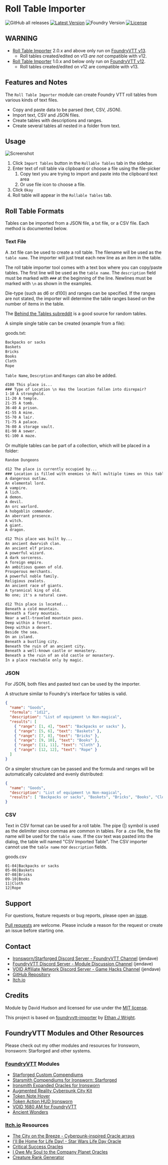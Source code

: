 # Roll Table Importer

![GitHub all releases](https://img.shields.io/github/downloads/jendave/roll-table-importer/total)
[![Latest Version](https://img.shields.io/github/v/release/jendave/roll-table-importer?display_name=tag&sort=semver&label=Latest%20Version)](https://github.com/jendave/augmented-reality-foundry/releases/latest)
![Foundry Version](https://img.shields.io/endpoint?url=https://foundryshields.com/version?url=https%3A%2F%2Fraw.githubusercontent.com%2Fjendave%2Froll-table-importer%2Fmain%2Fsrc%2Fmodule.json)
[![License](https://img.shields.io/github/license/jendave/roll-table-importer)](LICENSE)

## WARNING

* [Roll Table Importer](https://foundryvtt.com/packages/roll-table-importer) 2.0.x and above only run on [FoundryVTT v13](https://foundryvtt.com/releases/13.341).
  * Roll tables created/edited on v13 *are not* compatible with v12.
* [Roll Table Importer](https://foundryvtt.com/packages/roll-table-importer) 1.0.x and below only run on [FoundryVTT v12](https://foundryvtt.com/releases/12.343).
  * Roll tables created/edited on v12 are compatible with v13.

## Features and Notes

The `Roll Table Importer` module can create Foundry VTT roll tables from various kinds of text files.

* Copy and paste data to be parsed (text, CSV, JSON).
* Import text, CSV and JSON files.
* Create tables with descriptions and ranges.
* Create several tables all nested in a folder from text.

## Usage

![Screenshot](https://github.com/jendave/roll-table-importer/blob/main/docs/screenshot_dialog.jpg?raw=true)

1. Click `Import Tables` button in the `Rollable Tables` tab in the sidebar.
2. Enter text of roll table via clipboard or choose a file using the file-picker
   1. Copy text you are trying to import and paste into the clipboard text area
   2. Or use file icon to choose a file.
3. Click `Okay`
4. Roll table will appear in the `Rollable Tables` tab.

## Roll Table Formats

Tables can be imported from a JSON file, a txt file, or a CSV file. Each method is documented below.

### Text File

A .txt file can be used to create a roll table. The filename will be used as the `table name`. The importer will just treat each new line as an item in the table.

The roll table importer tool comes with a text box where you can copy/paste tables. The first line will be used as the `table name`. The `description` field must be marked with `###` at the beginning of the line. Newlines must be marked with `\n` as shown in the examples.

Die-type (such as d6 or d100) and ranges can be specified. If the ranges are not stated, the importer will determine the table ranges based on the number of items in the table.

The [Behind the Tables subreddit](https://www.reddit.com/r/BehindTheTables) is a good source for random tables.

A simple single table can be created (example from a file):

goods.txt:

```txt
Backpacks or sacks
Baskets
Bricks
Books
Cloth
Rope
```

`Table Name`, `Descrption` and `Ranges` can also be added.

```txt
d100 This place is...
### Type of Location \n Has the location fallen into disrepair?
1-10 A stronghold.
11-20 A temple.
21-35 A tomb.
36-40 A prison.
41-55 A mine.
55-70 A lair.
71-75 A palace.
76-80 A storage vault.
81-90 A sewer.
91-100 A maze.
```

Or multiple tables can be part of a collection, which will be placed in a folder:

```txt
Random Dungeons

d12 The place is currently occupied by...
### Location is filled with enemies \n Roll multiple times on this table
A dangerous outlaw.
An elemental lord.
A vampire.
A lich.
A demon.
A devil.
An orc warlord.
A hobgoblin commander.
An aberrant presence.
A witch.
A giant.
A dragon.

d12 This place was built by...
An ancient dwarvish clan.
An ancient elf prince.
A powerful wizard.
A dark sorceress.
A foreign empire.
An ambitious queen of old.
Prosperous merchants.
A powerful noble family.
Religious zealots.
An ancient race of giants.
A tyrannical king of old.
No one; it's a natural cave.

d12 This place is located...
Beneath a cold mountain.
Beneath a fiery mountain.
Near a well-traveled mountain pass.
Deep within a forest.
Deep within a desert.
Beside the sea.
On an island.
Beneath a bustling city.
Beneath the ruin of an ancient city.
Beneath a well-known castle or monastery.
Beneath a the ruin of an old castle or monastery.
In a place reachable only by magic.
```

### JSON

For JSON, both files and pasted text can be used by the importer.

A structure similar to Foundry's interface for tables is valid.

```json
{
  "name": "Goods",
  "formula": "1d12",
  "description": "List of equipment \n Non-magical",
  "results": [
    { "range": [1, 4], "text": "Backpacks or sacks" },
    { "range": [5, 6], "text": "Baskets" },
    { "range": [7, 8], "text": "Bricks" },
    { "range": [9, 10], "text": "Books" },
    { "range": [11, 11], "text": "Cloth" },
    { "range": [12, 12], "text": "Rope" }
  ]
}
```

Or a simpler structure can be passed and the formula and ranges will be automatically calculated and evenly distributed:

```json
{
  "name": "Goods",
  "description": "List of equipment \n Non-magical",
  "results": [ "Backpacks or sacks", "Baskets", "Bricks", "Books", "Cloth", "Rope" ]
}
```

### CSV

Text in CSV format can be used for a roll table. The pipe (|) symbol is used as the delimiter since commas are common in tables. For a .csv file, the file name will be used for the `table name`. If the csv text was pasted into the dialog, the table will named "CSV Imported Table". The CSV importer cannot use the `table name` nor `description` fields.

goods.csv

```csv
01-04|Backpacks or sacks
05-06|Baskets
07-08|Bricks
09-10|Books
11|Cloth
12|Rope
```

## Support

For questions, feature requests or bug reports, please open an [issue](https://github.com/jendave/token-note-hover/issues).

[Pull requests](https://github.com/jendave/token-note-hover/pulls) are welcome. Please include a reason for the request or create an issue before starting one.

## Contact

* [Ironsworn/Starforged Discord Server - FoundryVTT Channel](https://discord.com/channels/437120373436186625/867434336201605160) (jendave)
* [FoundryVTT Discord Server - Module Discussion Channel](https://discord.com/channels/170995199584108546/513918036919713802) (jendave)
* [VOID Affiliate Network Discord Server - Game Hacks Channel](https://discord.com/channels/1222986351272787990/1222986351792619687) (jendave)
* [GitHub Repository](https://github.com/jendave/augmented-reality-foundry)
* [Itch.io](https://jendave.itch.io/)

## Credits

Module by David Hudson and licensed for use under the [MIT license](https://opensource.org/license/mit/).

This project is based on [foundryvtt-importer](https://github.com/EthanJWright/foundryvtt-importer) by [Ethan J Wright](https://github.com/EthanJWright).

## FoundryVTT Modules and Other Resources

Please check out my other modules and resources for Ironsworn, Ironsworn: Starforged and other systems.

### [FoundryVTT](https://foundryvtt.com/community/david-hudson/packages) Modules

* [Starforged Custom Compendiums](https://foundryvtt.com/packages/starforged-custom-oracles)
* [Starsmith Compendiums for Ironsworn: Starforged](https://foundryvtt.com/packages/starsmith-expanded-oracles)
* [Ironsmith Expanded Oracles for Ironsworn](https://foundryvtt.com/packages/ironsmith-expanded-oracles)
* [Augmented Reality Cyberpunk City Kit](https://foundryvtt.com/packages/augmented-reality-foundry)
* [Token Note Hover](https://github.com/jendave/token-note-hover)
* [Token Action HUD Ironsworn](https://foundryvtt.com/packages/token-action-hud-ironsworn)
* [VOID 1680 AM for FoundryVTT](https://foundryvtt.com/packages/void-1680-am)
* [Ancient Wonders](https://foundryvtt.com/packages/ancient-wonders)

### [Itch.io](https://jendave.itch.io/) Resources

* [The City on the Breeze - Cyberpunk-inspired Oracle arrays](https://jendave.itch.io/the-city-on-the-breeze)
* [I'll Be Home for Life Day! - Star Wars Life Day Oracle](https://jendave.itch.io/ill-be-home-for-life-day)
* [Critical Success Oracles](https://jendave.itch.io/critical-success-oracles)
* [I Owe My Soul to the Company Planet Oracles](https://jendave.itch.io/i-owe-my-soul-to-the-company-planet)
* [Creature Rank Generator](https://jendave.itch.io/creature-rank-generator)
